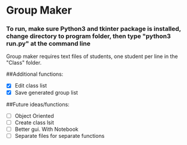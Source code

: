 # Group Maker
### To run, make sure Python3 and tkinter package is installed, change directory to program folder, then type "python3 run.py" at the command line

Group maker requires text files of students, one student per line in the "Class" folder.<br/>

##Additional functions:
- [x] Edit class list
- [x] Save generated group list

##Future ideas/functions:
- [ ] Object Oriented
- [ ] Create class lsit
- [ ] Better gui. With Notebook
- [ ] Separate files for separate functions
